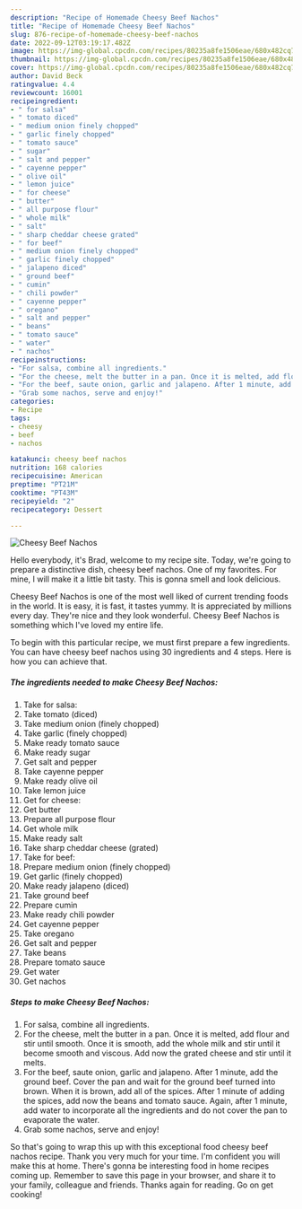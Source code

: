 ```yaml
---
description: "Recipe of Homemade Cheesy Beef Nachos"
title: "Recipe of Homemade Cheesy Beef Nachos"
slug: 876-recipe-of-homemade-cheesy-beef-nachos
date: 2022-09-12T03:19:17.482Z
image: https://img-global.cpcdn.com/recipes/80235a8fe1506eae/680x482cq70/cheesy-beef-nachos-recipe-main-photo.jpg
thumbnail: https://img-global.cpcdn.com/recipes/80235a8fe1506eae/680x482cq70/cheesy-beef-nachos-recipe-main-photo.jpg
cover: https://img-global.cpcdn.com/recipes/80235a8fe1506eae/680x482cq70/cheesy-beef-nachos-recipe-main-photo.jpg
author: David Beck
ratingvalue: 4.4
reviewcount: 16001
recipeingredient:
- " for salsa"
- " tomato diced"
- " medium onion finely chopped"
- " garlic finely chopped"
- " tomato sauce"
- " sugar"
- " salt and pepper"
- " cayenne pepper"
- " olive oil"
- " lemon juice"
- " for cheese"
- " butter"
- " all purpose flour"
- " whole milk"
- " salt"
- " sharp cheddar cheese grated"
- " for beef"
- " medium onion finely chopped"
- " garlic finely chopped"
- " jalapeno diced"
- " ground beef"
- " cumin"
- " chili powder"
- " cayenne pepper"
- " oregano"
- " salt and pepper"
- " beans"
- " tomato sauce"
- " water"
- " nachos"
recipeinstructions:
- "For salsa, combine all ingredients."
- "For the cheese, melt the butter in a pan. Once it is melted, add flour and stir until smooth. Once it is smooth, add the whole milk and stir until it become smooth and viscous. Add now the grated cheese and stir until it melts."
- "For the beef, saute onion, garlic and jalapeno. After 1 minute, add the ground beef. Cover the pan and wait for the ground beef turned into brown. When it is brown, add all of the spices. After 1 minute of adding the spices, add now the beans and tomato sauce. Again, after 1 minute, add water to incorporate all the ingredients and do not cover the pan to evaporate the water."
- "Grab some nachos, serve and enjoy!"
categories:
- Recipe
tags:
- cheesy
- beef
- nachos

katakunci: cheesy beef nachos 
nutrition: 168 calories
recipecuisine: American
preptime: "PT21M"
cooktime: "PT43M"
recipeyield: "2"
recipecategory: Dessert

---
```



![Cheesy Beef Nachos](https://img-global.cpcdn.com/recipes/80235a8fe1506eae/680x482cq70/cheesy-beef-nachos-recipe-main-photo.jpg)

Hello everybody, it's Brad, welcome to my recipe site. Today, we're going to prepare a distinctive dish, cheesy beef nachos. One of my favorites. For mine, I will make it a little bit tasty. This is gonna smell and look delicious.



Cheesy Beef Nachos is one of the most well liked of current trending foods in the world. It is easy, it is fast, it tastes yummy. It is appreciated by millions every day. They're nice and they look wonderful. Cheesy Beef Nachos is something which I've loved my entire life.


To begin with this particular recipe, we must first prepare a few ingredients. You can have cheesy beef nachos using 30 ingredients and 4 steps. Here is how you can achieve that.

<!--inarticleads1-->

##### The ingredients needed to make Cheesy Beef Nachos:

1. Take  for salsa:
1. Take  tomato (diced)
1. Take  medium onion (finely chopped)
1. Take  garlic (finely chopped)
1. Make ready  tomato sauce
1. Make ready  sugar
1. Get  salt and pepper
1. Take  cayenne pepper
1. Make ready  olive oil
1. Take  lemon juice
1. Get  for cheese:
1. Get  butter
1. Prepare  all purpose flour
1. Get  whole milk
1. Make ready  salt
1. Take  sharp cheddar cheese (grated)
1. Take  for beef:
1. Prepare  medium onion (finely chopped)
1. Get  garlic (finely chopped)
1. Make ready  jalapeno (diced)
1. Take  ground beef
1. Prepare  cumin
1. Make ready  chili powder
1. Get  cayenne pepper
1. Take  oregano
1. Get  salt and pepper
1. Take  beans
1. Prepare  tomato sauce
1. Get  water
1. Get  nachos




<!--inarticleads2-->

##### Steps to make Cheesy Beef Nachos:

1. For salsa, combine all ingredients.
1. For the cheese, melt the butter in a pan. Once it is melted, add flour and stir until smooth. Once it is smooth, add the whole milk and stir until it become smooth and viscous. Add now the grated cheese and stir until it melts.
1. For the beef, saute onion, garlic and jalapeno. After 1 minute, add the ground beef. Cover the pan and wait for the ground beef turned into brown. When it is brown, add all of the spices. After 1 minute of adding the spices, add now the beans and tomato sauce. Again, after 1 minute, add water to incorporate all the ingredients and do not cover the pan to evaporate the water.
1. Grab some nachos, serve and enjoy!




So that's going to wrap this up with this exceptional food cheesy beef nachos recipe. Thank you very much for your time. I'm confident you will make this at home. There's gonna be interesting food in home recipes coming up. Remember to save this page in your browser, and share it to your family, colleague and friends. Thanks again for reading. Go on get cooking!
